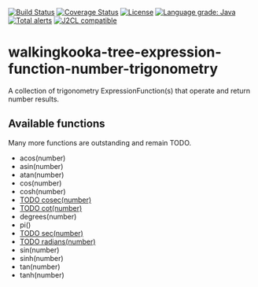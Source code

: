 [![Build Status](https://github.com/mP1/walkingkooka-tree-expression-function-number-trigonometry/actions/workflows/build.yaml/badge.svg)](https://github.com/mP1/walkingkooka-tree-expression-function-number-trigonometry/actions/workflows/build.yaml/badge.svg)
[![Coverage Status](https://coveralls.io/repos/github/mP1/walkingkooka-tree-expression-function-number-trigonometry/badge.svg?branch=master)](https://coveralls.io/github/mP1/walkingkooka-tree-expression-function-number-trigonometry?branch=master)
[![License](https://img.shields.io/badge/License-Apache%202.0-blue.svg)](https://opensource.org/licenses/Apache-2.0)
[![Language grade: Java](https://img.shields.io/lgtm/grade/java/g/mP1/walkingkooka-tree-expression-function-number-trigonometry.svg?logo=lgtm&logoWidth=18)](https://lgtm.com/projects/g/mP1/walkingkooka-tree-expression-function-number-trigonometry/context:java)
[![Total alerts](https://img.shields.io/lgtm/alerts/g/mP1/walkingkooka-tree-expression-function-number-trigonometry.svg?logo=lgtm&logoWidth=18)](https://lgtm.com/projects/g/mP1/walkingkooka-tree-expression-function-number-trigonometry/alerts/)
[![J2CL compatible](https://img.shields.io/badge/J2CL-compatible-brightgreen.svg)](https://github.com/mP1/j2cl-central)


# walkingkooka-tree-expression-function-number-trigonometry
A collection of trigonometry ExpressionFunction(s) that operate and return number results.


## Available functions


Many more functions are outstanding and remain TODO.

- acos(number)
- asin(number)
- atan(number)
- cos(number)
- cosh(number)
- [TODO cosec(number)](https://github.com/mP1/walkingkooka-tree-expression-function-number-trigonometry/issues/10)
- [TODO cot(number)](https://github.com/mP1/walkingkooka-tree-expression-function-number-trigonometry/issues/12)
- degrees(number)
- pi()
- [TODO sec(number)](https://github.com/mP1/walkingkooka-tree-expression-function-number-trigonometry/issues/11)
- [TODO radians(number)](https://github.com/mP1/walkingkooka-tree-expression-function-number-trigonometry/issues/14)
- sin(number)
- sinh(number)
- tan(number)
- tanh(number)



